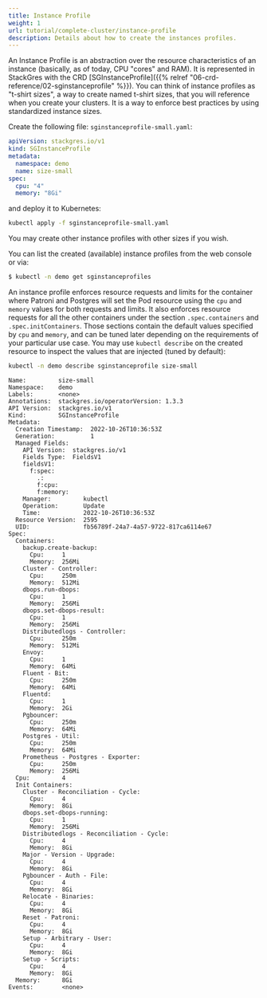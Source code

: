 ```yaml
---
title: Instance Profile
weight: 1
url: tutorial/complete-cluster/instance-profile
description: Details about how to create the instances profiles.
---
```


An Instance Profile is an abstraction over the resource characteristics of an instance (basically, as of today, CPU
"cores" and RAM). It is represented in StackGres with the CRD
[SGInstanceProfile]({{% relref "06-crd-reference/02-sginstanceprofile" %}}). You can think of instance profiles as
"t-shirt sizes", a way to create named t-shirt sizes, that you will reference when you create your clusters. It is a way
to enforce best practices by using standardized instance sizes.

Create the following file: `sginstanceprofile-small.yaml`:

```yaml
apiVersion: stackgres.io/v1
kind: SGInstanceProfile
metadata:
  namespace: demo
  name: size-small
spec:
  cpu: "4"
  memory: "8Gi"
```

and deploy it to Kubernetes:

```bash
kubectl apply -f sginstanceprofile-small.yaml
```

You may create other instance profiles with other sizes if you wish.

You can list the created (available) instance profiles from the web console or via:

```bash
$ kubectl -n demo get sginstanceprofiles
```

An instance profile enforces resource requests and limits for the container where Patroni and Postgres will set the Pod resource using the `cpu` and `memory` values for both requests and limits.
It also enforces resource requests for all the other containers under the section `.spec.containers` and `.spec.initContainers`.
Those sections contain the default values specified by `cpu` and `memory`, and can be tuned later depending on the requirements of your particular use case.
You may use `kubectl describe` on the created resource to inspect the values that are injected (tuned by default):

```bash
kubectl -n demo describe sginstanceprofile size-small
```

```plain
Name:         size-small
Namespace:    demo
Labels:       <none>
Annotations:  stackgres.io/operatorVersion: 1.3.3
API Version:  stackgres.io/v1
Kind:         SGInstanceProfile
Metadata:
  Creation Timestamp:  2022-10-26T10:36:53Z
  Generation:          1
  Managed Fields:
    API Version:  stackgres.io/v1
    Fields Type:  FieldsV1
    fieldsV1:
      f:spec:
        .:
        f:cpu:
        f:memory:
    Manager:         kubectl
    Operation:       Update
    Time:            2022-10-26T10:36:53Z
  Resource Version:  2595
  UID:               fb56789f-24a7-4a57-9722-817ca6114e67
Spec:
  Containers:
    backup.create-backup:
      Cpu:     1
      Memory:  256Mi
    Cluster - Controller:
      Cpu:     250m
      Memory:  512Mi
    dbops.run-dbops:
      Cpu:     1
      Memory:  256Mi
    dbops.set-dbops-result:
      Cpu:     1
      Memory:  256Mi
    Distributedlogs - Controller:
      Cpu:     250m
      Memory:  512Mi
    Envoy:
      Cpu:     1
      Memory:  64Mi
    Fluent - Bit:
      Cpu:     250m
      Memory:  64Mi
    Fluentd:
      Cpu:     1
      Memory:  2Gi
    Pgbouncer:
      Cpu:     250m
      Memory:  64Mi
    Postgres - Util:
      Cpu:     250m
      Memory:  64Mi
    Prometheus - Postgres - Exporter:
      Cpu:     250m
      Memory:  256Mi
  Cpu:         4
  Init Containers:
    Cluster - Reconciliation - Cycle:
      Cpu:     4
      Memory:  8Gi
    dbops.set-dbops-running:
      Cpu:     1
      Memory:  256Mi
    Distributedlogs - Reconciliation - Cycle:
      Cpu:     4
      Memory:  8Gi
    Major - Version - Upgrade:
      Cpu:     4
      Memory:  8Gi
    Pgbouncer - Auth - File:
      Cpu:     4
      Memory:  8Gi
    Relocate - Binaries:
      Cpu:     4
      Memory:  8Gi
    Reset - Patroni:
      Cpu:     4
      Memory:  8Gi
    Setup - Arbitrary - User:
      Cpu:     4
      Memory:  8Gi
    Setup - Scripts:
      Cpu:     4
      Memory:  8Gi
  Memory:      8Gi
Events:        <none>
```
